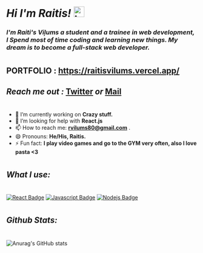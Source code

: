 # _Hi I'm Raitis!_ <img src="https://user-images.githubusercontent.com/1303154/88677602-1635ba80-d120-11ea-84d8-d263ba5fc3c0.gif" width="28px" height="28px" alt="hi">

### _I'm Raiti's Viļums a student and a trainee in web development, I Spend most of time coding and learning new things. My dream is to become a full-stack web developer._

#

## PORTFOLIO : https://raitisvilums.vercel.app/
## _Reach me out :_ **[Twitter](https://twitter.com/RaitisVilums)** _or_ **[Mail](mailto:rvilums80@gmail.com)**

#

- 🔭 I’m currently working on **Crazy stuff.**
- 🤔 I’m looking for help with **React.js**
- 📫 How to reach me: **rvilums80@gmail.com** .
- 😄 Pronouns: **He/His, Raitis.**
- ⚡ Fun fact: **I play video games and go to the GYM very often, also I love pasta <3**

#

## _What I use:_

#

[![React Badge](https://img.shields.io/badge/-React-61DBFB?style=for-the-badge&labelColor=black&logo=react&logoColor=61DBFB)](#) [![Javascript Badge](https://img.shields.io/badge/-Javascript-F0DB4F?style=for-the-badge&labelColor=black&logo=javascript&logoColor=F0DB4F)](#) [![Nodejs Badge](https://img.shields.io/badge/-Nodejs-3C873A?style=for-the-badge&labelColor=black&logo=node.js&logoColor=3C873A)](#)

#

## _Github Stats:_

#

![Anurag's GitHub stats](https://github-readme-stats.vercel.app/api?username=RaitisVilums&show_icons=true&theme=radical)
